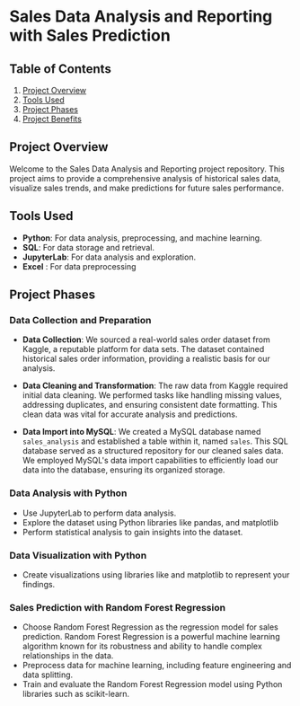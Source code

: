 # Sales Data Analysis and Reporting with Sales Prediction

## Table of Contents

1. [Project Overview](#project-overview)
2. [Tools Used](#tools-used)
3. [Project Phases](#project-phases)
4. [Project Benefits](#project-benefits)

## Project Overview

Welcome to the Sales Data Analysis and Reporting project repository. This project aims to provide a comprehensive analysis of historical sales data, visualize sales trends, and make predictions for future sales performance.

## Tools Used

- **Python**: For data analysis, preprocessing, and machine learning.
- **SQL**: For data storage and retrieval.
- **JupyterLab**: For data analysis and exploration.
- **Excel** : For data preprocessing

## Project Phases

### Data Collection and Preparation

- **Data Collection**: We sourced a real-world sales order dataset from Kaggle, a reputable platform for data sets. The dataset contained historical sales order information, providing a realistic basis for our analysis.

- **Data Cleaning and Transformation**: The raw data from Kaggle required initial data cleaning. We performed tasks like handling missing values, addressing duplicates, and ensuring consistent date formatting. This clean data was vital for accurate analysis and predictions.

- **Data Import into MySQL**: We created a MySQL database named `sales_analysis` and established a table within it, named `sales`. This SQL database served as a structured repository for our cleaned sales data. We employed MySQL's data import capabilities to efficiently load our data into the database, ensuring its organized storage.

### Data Analysis with Python

- Use JupyterLab to perform data analysis.
- Explore the dataset using Python libraries like pandas, and matplotlib
- Perform statistical analysis to gain insights into the dataset.

### Data Visualization with Python

- Create visualizations using libraries like and matplotlib to represent your findings.

### Sales Prediction with Random Forest Regression

- Choose Random Forest Regression as the regression model for sales prediction. Random Forest Regression is a powerful machine learning algorithm known for its robustness and ability to handle complex relationships in the data.
- Preprocess data for machine learning, including feature engineering and data splitting.
- Train and evaluate the Random Forest Regression model using Python libraries such as scikit-learn.

